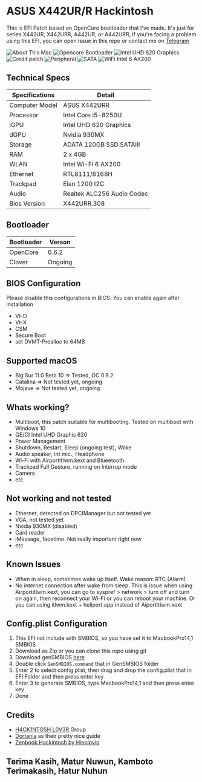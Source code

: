 # ASUS X442UR/R Hackintosh
This is EFI Patch based on OpenCore bootloader that I've made. It's just for series X442UR, X442URR, A442UR, or A442URR, if you're facing a problem using this EFI, you can open issue in this repo or contact me on [Telegram](https://t.me/hamcuks)

![About This Mac](https://github.com/hamcuks/hackintosh-x442urr/blob/master/Screnshots/ss-about.png?raw=true)
![Opencore Bootloader](https://github.com/hamcuks/hackintosh-x442urr/blob/master/Screnshots/ss-bl.png?raw=true)
![Intel UHD 620 Graphics](https://github.com/hamcuks/hackintosh-x442urr/blob/master/Screnshots/ss-gpu.png?raw=true)
![Credit patch](https://github.com/hamcuks/hackintosh-x442urr/blob/master/Screnshots/ss-pci.png?raw=true)
![Peripheral](https://github.com/hamcuks/hackintosh-x442urr/blob/master/Screnshots/ss-peripheral.png?raw=true)
![SATA](https://github.com/hamcuks/hackintosh-x442urr/blob/master/Screnshots/ss-sata.png?raw=true)
![WiFi Intel 6 AX200](https://github.com/hamcuks/hackintosh-x442urr/blob/master/Screnshots/ss-wifi.png?raw=true)


## Technical Specs

Specifications | Detail
------------| ----------
Computer Model | ASUS X442URR
Processor   | Intel Core i5-8250U
iGPU        | Intel UHD 620 Graphics
dGPU        | Nvidia 930MX
Storage     | ADATA 120GB SSD SATAIII
RAM         | 2 x 4GB
WLAN        | Intel Wi-Fi 6 AX200
Ethernet    | RTL8111/8168H
Trackpad    | Elan 1200 I2C
Audio | Realtek ALC256 Audio Codec
Bios Version | X442URR.308
 
## Bootloader
Bootloader        | Verson
------------| ----------
OpenCore | 0.6.2
Clover | Ongoing

## BIOS Configuration
Please disable this configurations in BIOS. You can enable again after installation
- Vt-D
- Vt-X
- CSM 
- Secure Boot
- set DVMT-Prealloc to 64MB

## Supported macOS
- Big Sur 11.0 Beta 10 => Tested, OC 0.6.2
- Catalina => Not tested yet, ongoing
- Mojave => Not tested yet, ongoing

## Whats working?
- Multiboot, this patch suitable for multibooting. Tested on multiboot with Windows 10
- QE/CI Intel UHD Graphis 620
- Power Management
- Shutdown, Restart, Sleep (ongoing test), Wake
- Audio speaker, Int mic., Headphone
- Wi-Fi with AirportItlwm.kext and Blueetooth
- Trackpad Full Gesture, running on Interrup mode
- Camera
- etc

## Not working and not tested
- Ethernet, detected on DPCIManager but not tested yet
- VGA, not tested yet
- Nvidia 930MX (disabled)
- Card reader
- iMessage, facetime. Not really important right now
- etc

## Known Issues
- When in sleep, sometimes wake up itself. Wake reason: RTC (Alarm)
- No internet connection after wake from sleep. This is issue when using Airportitlwm.kext, you can go to syspref > network > turn off and turn on again, then reconnect your Wi-Fi or you can reboot your machine. Or you can using itlwm.kext + heliport.app instead of AiportItlwm.kext

## Config.plist Configuration
1. This EFI not include with SMBIOS, so you have set it to MacbookPro14,1 SMBIOS
2. Download as Zip or you can clone this repo using git
3. Download genSMBIOS [here](https://github.com/corpnewt/GenSMBIOS)
4. Double click `GenSMBIOS.command` that in GenSMBIOS folder
5. Enter 2 to select config.plist, then drag and drop the config.plist that in EFI Folder and then press enter key
6. Enter 3 to generate SMBIOS, type MacbookPro14,1 and then press enter key
7. Done

## Credits
- [H4CK1NTOSH L0V3R](https://t.me/HackintoshLover) Group
- [Dortania](https://dortania.github.io) as their pretty nice guide
- [Zenbook Hackintosh by Hieplpvip](https://github.com/hieplpvip/Asus-Zenbook-Hackintosh)

## Terima Kasih, Matur Nuwun, Kamboto Terimakasih, Hatur Nuhun


